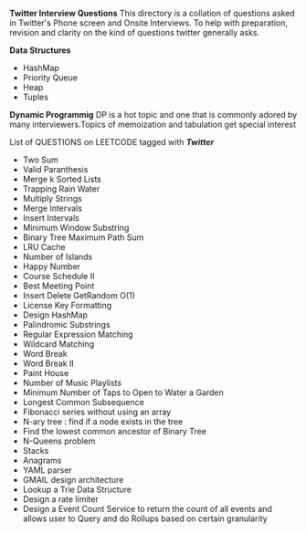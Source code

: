 **Twitter Interview Questions**
This directory is a collation of questions asked in Twitter's Phone screen and Onsite Interviews. 
To help with preparation, revision and clarity on the kind of questions twitter generally asks.

**Data Structures**
+ HashMap
+ Priority Queue
+ Heap
+ Tuples

**Dynamic Programmig**
DP is a hot topic and one that is commonly adored by many interviewers.Topics of memoization and tabulation get special interest

List of QUESTIONS on LEETCODE tagged with ***Twitter***

+ Two Sum    
+ Valid Paranthesis
+ Merge k Sorted Lists
+ Trapping Rain Water   
+ Multiply Strings    
+ Merge Intervals    
+ Insert Intervals   
+ Minimum Window Substring    
+ Binary Tree Maximum Path Sum    
+ LRU Cache    
+ Number of Islands    
+ Happy Number    
+ Course Schedule II    
+ Best Meeting Point    
+ Insert Delete GetRandom O(1)    
+ License Key Formatting   
+ Design HashMap    
+ Palindromic Substrings    
+ Regular Expression Matching    
+ Wildcard Matching    
+ Word Break    
+ Word Break II
+ Paint House    
+ Number of Music Playlists    
+ Minimum Number of Taps to Open to Water a Garden    
+ Longest Common Subsequence
+ Fibonacci series without using an array
+ N-ary tree : find if a node exists in the tree 
+ Find the lowest common ancestor of Binary Tree
+ N-Queens problem
+ Stacks
+ Anagrams
+ YAML parser
+ GMAIL design architecture
+ Lookup a Trie Data Structure
+ Design a rate limiter
+ Design a Event Count Service to return the count of all events and allows user to Query and do Rollups based on certain granularity

